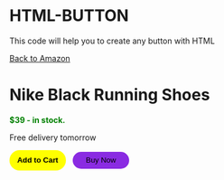 # HTML-BUTTON
This code will help you to create any button with HTML


<!DOCTYPE html>
<html lang="en">
<head>
    <a href="https://www.amazon.com">Back to Amazon</a>
</head>
<body>
   <h1>Nike Black Running Shoes</h1>
   <p style="color: green; font-weight: bold;">$39 - in stock.</p>
   
   <p>Free delivery tomorrow</p>

   <style>
    .add-button{
        background-color: yellow;
        height: 36px;
        width: 100px;
        border: none;
        border-radius: 18px;
        font-weight: bold;
        cursor: pointer;
    }

    .buy-button{
        background-color: blueviolet;
        height: 30px;
        width: 100px;
        border: none;
        border-radius: 18px;
        margin-left: 8px;
        cursor: pointer;
    }

   </style>
   <button class="add-button">Add to Cart</button>
   <button class="buy-button">Buy Now</button>
    
</body>
</html>
